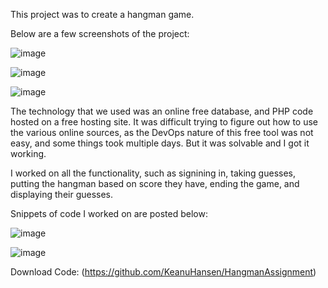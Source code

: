 This project was to create a hangman game.

Below are a few screenshots of the project:

![image](https://user-images.githubusercontent.com/44275960/185012709-fcc18d47-f4d1-44c2-a468-309dfa8c190a.png)

![image](https://user-images.githubusercontent.com/44275960/185012742-aaee2c7b-6891-42e7-b129-6c948c7157fb.png)

![image](https://user-images.githubusercontent.com/44275960/185012838-4097fd3f-885f-4fc7-a510-986b978a3c69.png)

The technology that we used was an online free database, and PHP code hosted on a free hosting site. It was difficult trying to figure out how to use the various online sources, as the DevOps nature of this free tool was not easy, and some things took multiple days. But it was solvable and I got it working.

I worked on all the functionality, such as signining in, taking guesses, putting the hangman based on score they have, ending the game, and displaying their guesses.

Snippets of code I worked on are posted below:

![image](https://user-images.githubusercontent.com/44275960/185012865-c83bd5cb-05e7-41cd-882d-a711019ac191.png)

![image](https://user-images.githubusercontent.com/44275960/185012916-c0d06c50-7d00-4ada-bd2f-5c4205cde23f.png)

Download Code: (https://github.com/KeanuHansen/HangmanAssignment)
